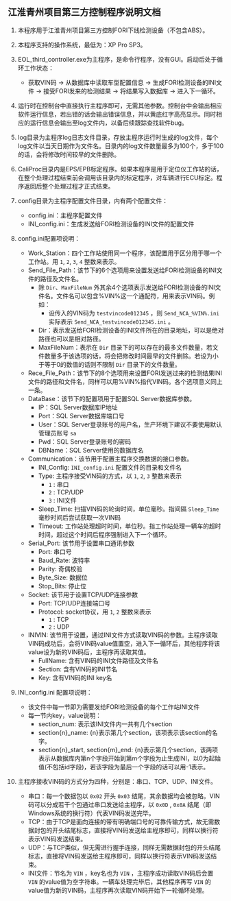 ## 江淮青州项目第三方控制程序说明文档

1. 本程序用于江淮青州项目第三方控制FORI下线检测设备（不包含ABS）。

2. 本程序支持的操作系统，最低为：XP Pro SP3。

3. EOL_third_controller.exe为主程序，是命令行程序，没有GUI。启动后处于循环工作状态：
	- 获取VIN码 -> 从数据库中读取车型配置信息 -> 生成FORI检测设备的INI文件 -> 接受FORI发来的检测结果 -> 将结果写入数据库 -> 进入下一循环。

4. 运行时在控制台中直接执行主程序即可，无需其他参数。控制台中会输出相应软件运行信息，若出错的话会输出错误信息，并以黄底红字高亮显示。同时相应的运行信息会输出至log文件内，以备后续跟踪查找软件bug。

5. log目录为主程序log日志文件目录，存放主程序运行时生成的log文件，每个log文件以当天日期作为文件名。目录内的log文件数量最多为100个，多于100的话，会将修改时间较早的文件删除。

6. CaliProc目录内是EPS/EPB标定程序。如果本程序是用于定位仪工作站的话，在整个处理过程结束前会调用该目录内的标定程序，对车辆进行ECU标定。程序返回后整个处理过程才正式结束。

7. config目录为主程序配置文件目录，内有两个配置文件：
	- config.ini：主程序配置文件
	- INI_config.ini：生成发送给FORI检测设备的INI文件的配置文件

8. config.ini配置项说明：
	- Work_Station：四个工作站使用同一个程序，该配置用于区分用于哪一个工作站。用 `1`, `2`, `3`, `4` 整数来表示。
	- Send_File_Path：该节下的6个选项用来设置发送给FORI检测设备的INI文件的路径及文件名。
		- 除 `Dir`、`MaxFileNum` 外其余4个选项表示发送给FORI检测设备的INI文件名。文件名可以包含%VIN%这一个通配符，用来表示VIN码。例如：
			- 设传入的VIN码为 `testvincode012345` ，则 `Send_NCA_%VIN%.ini` 实际表示 `Send_NCA_testvincode012345.ini` 。
		- Dir：表示发送给FORI检测设备的INI文件所在的目录地址，可以是绝对路径也可以是相对路径。
		- MaxFileNum：表示在 `Dir` 目录下的可以存在的最多文件数量，若文件数量多于该选项的话，将会把修改时间最早的文件删除。若设为小于等于0的数值的话则不限制 `Dir` 目录下的文件数量。
	- Rece_File_Path：该节下的8个选项用来设置FORI发送过来的检测结果INI文件的路径和文件名，同样可以用%VIN%指代VIN码。各个选项意义同上一条。
	- DataBase：该节下的配置项用于配置SQL Server数据库参数。
		- IP：SQL Server数据库IP地址
		- Port：SQL Server数据库端口号
		- User：SQL Server登录账号的用户名，生产环境下建议不要使用默认管理员账号 `sa`
		- Pwd：SQL Server登录账号的密码
		- DBName：SQL Server使用的数据库名
	- Communication：该节用于配置主程序交换数据的接口参数。
		- INI_Config: `INI_config.ini` 配置文件的目录和文件名
		- Type: 主程序接受VIN码的方式，以 `1`, `2`, `3` 整数来表示
			- `1` : 串口
			- `2` : TCP/UDP
			- `3` : INI文件
		- Sleep_Time: 扫描VIN码的轮询时间，单位毫秒。指间隔 `Sleep_Time` 毫秒时间后尝试获取一次VIN码
		- Timeout: 工作站处理超时时间，单位秒。指工作站处理一辆车的超时时间，超过这个时间后程序强制进入下一个循环。
	- Serial_Port: 该节用于设置串口通讯参数
		- Port: 串口号
		- Baud_Rate: 波特率
		- Parity: 奇偶校验
		- Byte_Size: 数据位
		- Stop_Bits: 停止位
	- Socket: 该节用于设置TCP/UDP连接参数
		- Port: TCP/UDP连接端口号
		- Protocol: socket协议，用 `1`, `2` 整数来表示
			- `1` : TCP
			- `2` : UDP
	- INIVIN: 该节用于设置，通过INI文件方式读取VIN码的参数。主程序读取VIN码成功后，会将VIN码value值置空，进入下一循环后，其他程序将该value设为新的VIN码后，主程序再读取其值。
		- FullName: 含有VIN码的INI文件路径及文件名
		- Section: 含有VIN码的INI节名
		- Key: 含有VIN码的INI key名
9. INI_config.ini 配置项说明：
	- 该文件中每一节即为需要发给FORI检测设备的每个工作站INI文件
	- 每一节内key，value说明：
		- section_num: 表示该INI文件内一共有几个section
		- section{n}_name: {n}表示第几个section，该项表示该section的名字。
		- section{n}_start, section{m}_end: {n}表示第几个section，该两项表示从数据库内第n个字段开始到第m个字段为止生成INI，以0为起始值(不包括id字段)，若该字段为最后一个字段的话可以用-1表示。

10. 主程序接收VIN码的方式分为四种，分别是：串口、TCP、UDP、INI文件。
	- 串口：每一个数据包以 `0x02` 开头 `0x03` 结尾，其余数据均会被忽略。VIN码可以分成若干个包通过串口发送给主程序，以 `0x0D` , `0x0A` 结尾（即Windows系统的换行符）代表VIN码发送完毕。
	- TCP：由于TCP是面向连接的带有明确端口号的可靠传输方式，故无需数据封包的开头结尾标志，直接将VIN码发送给主程序即可，同样以换行符表示VIN码发送结束。
	- UDP：与TCP类似，但无需进行握手连接，同样无需数据封包的开头结尾标志，直接将VIN码发送给主程序即可，同样以换行符表示VIN码发送结束。
	- INI文件：节名为 `VIN` ，key名也为 `VIN` ，主程序成功读取VIN码后会置 `VIN` 的value值为空字符串。一辆车处理完毕后，其他程序再写 `VIN` 的value值为新的VIN码，主程序再次读取VIN码开始下一轮循环处理。
